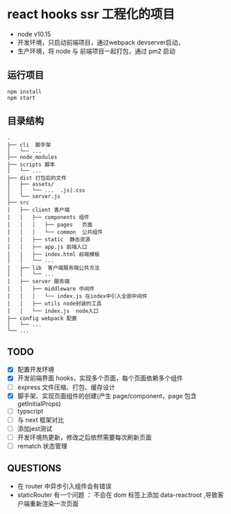 # react hooks ssr 工程化的项目
- node v10.15
- 开发环境，只启动前端项目，通过webpack devserver启动，
- 生产环境，将 node 与 前端项目一起打包，通过 pm2 启动

## 运行项目

```
npm install
npm start
```

## 目录结构

```
.
├── cli  脚手架
│   └── ...
├── node_modules
├── scripts 脚本
│   └── ...
├── dist 打包后的文件
│   ├── assets/
│   │   └── ...  .js|.css
│   └── server.js
├── src
│   ├── client 客户端
│   │   ├── components 组件
│   │   │   ├── pages   页面
│   │   │   └── common  公共组件
│   │   ├── static  静态资源
│   │   ├── app.js 前端入口
│   │   ├── index.html 前端模板
│   │   └── ...
│   ├── lib  客户端服务端公共方法
│   │   └── ...
│   ├── server 服务端
│   │   ├── middleware 中间件
│   │   │   └── index.js 在index中引入全部中间件
│   │   ├── utils node封装的工具
│   │   └── index.js  node入口
├── config webpack 配置
│   └── ...
└── ...
```

## TODO

- [x] 配置开发环境
- [x] 开发前端界面 hooks，实现多个页面，每个页面依赖多个组件
- [ ] express 文件压缩、打包、缓存设计
- [x] 脚手架、实现页面组件的创建(产生 page/component，page 包含 getInitialProps)
- [ ] typscript
- [ ] 与 next 框架对比
- [ ] 添加jest测试
- [ ] 开发环境热更新，修改之后依然需要每次刷新页面
- [ ] rematch 状态管理

## QUESTIONS

- 在 router 中异步引入组件会有错误
- staticRouter 有一个问题 ： 不会在 dom 标签上添加 data-reactroot ,导致客户端重新渲染一次页面

